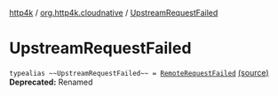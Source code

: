 [http4k](../index.md) / [org.http4k.cloudnative](index.md) / [UpstreamRequestFailed](./-upstream-request-failed.md)

# UpstreamRequestFailed

`typealias ~~UpstreamRequestFailed~~ = `[`RemoteRequestFailed`](-remote-request-failed/index.md) [(source)](https://github.com/http4k/http4k/blob/master/http4k-cloudnative/src/main/kotlin/org/http4k/cloudnative/deprecatedCloudNative.kt#L4)
**Deprecated:** Renamed

